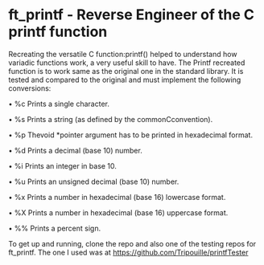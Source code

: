 # ft_printf - Reverse Engineer of the C printf function

Recreating the versatile C function:printf() helped to understand how variadic functions work, a very useful skill to have.
The Printf recreated function is to work same as the original one in the standard library. It is tested and compared to the original and must implement the following conversions:

• %c Prints a single character.

• %s Prints a string (as defined by the commonCconvention).

• %p Thevoid *pointer argument has to be printed in hexadecimal format.

• %d Prints a decimal (base 10) number.

• %i Prints an integer in base 10.

• %u Prints an unsigned decimal (base 10) number.

• %x Prints a number in hexadecimal (base 16) lowercase format.

• %X Prints a number in hexadecimal (base 16) uppercase format.

• %% Prints a percent sign.

To get up and running, clone the repo and also one of the testing repos for ft_printf. The one I used was at https://github.com/Tripouille/printfTester
